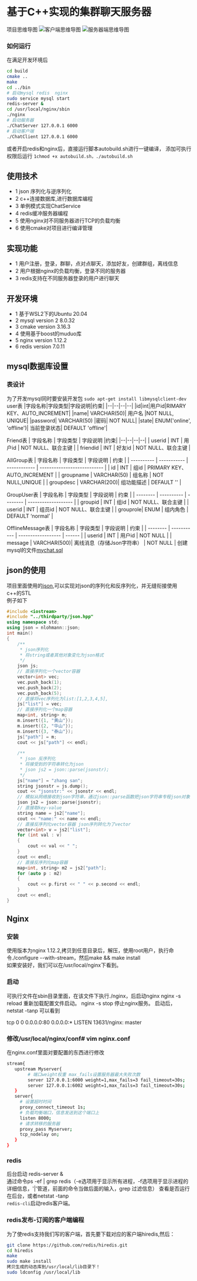 # 基于C++实现的集群聊天服务器
项目思维导图
![客户端思维导图](img/chatclient.png)
![服务器端思维导图](img/chatserver.png)
### 如何运行
在满足开发环境后

```sh
cd build
cmake ..
make
cd ../bin
# 启动mysql redis  nginx
sudo service mysql start
redis-server & 
cd /usr/local/nginx/sbin
./nginx
# 启动服务器
./ChatServer 127.0.0.1 6000
# 启动客户端
./ChatClient 127.0.0.1 6000

```
或者开启redis和nginx后，直接运行脚本autobuild.sh进行一键编译，
添加可执行权限后运行
`1chmod +x autobuild.sh，./autobuild.sh`
## 使用技术
+ 1 json 序列化与逆序列化
+ 2 c++连接数据库,进行数据库编程
+ 3 单例模式实现ChatService
+ 4 redis缓冲服务器编程
+ 5 使用nginx对不同服务器进行TCP的负载均衡
+ 6 使用cmake对项目进行编译管理
## 实现功能
+ 1 用户注册，登录，群聊，点对点聊天，添加好友，创建群组，离线信息
+ 2 用户根据nginx的负载均衡，登录不同的服务器
+ 3 redis支持在不同服务器登录的用户进行聊天
## 开发环境
+ 1 基于WSL2下的Ubuntu 20.04
+ 2 mysql version 2 8.0.32
+ 3 cmake version 3.16.3
+ 4 使用基于boost的muduo库
+ 5 nginx version 1.12.2
+ 6 redis version 7.0.11

## mysql数据库设置
### 表设计
为了开发mysql同时要安装开发包
`sudo apt-get install libmysqlclient-dev`
user表
|字段名称|字段类型|字段说明|约束|
|--|--|--|--|
|id|int|用户id|RIMARY KEY、AUTO_INCREMENT|
|name| VARCHAR(50)| 用户名 |NOT NULL, UNIQUE|
|password| VARCHAR(50) |密码| NOT NULL|
|state| ENUM('online', 'offline')| 当前登录状态| DEFAULT 'offline'|  

Friend表
| 字段名称 | 字段类型 | 字段说明 |约束|
|--|--|--|--|
| userid   | INT      | 用户id   | NOT NULL、联合主键 |
| friendid | INT      | 好友id   | NOT NULL、联合主键 |


AllGroup表
| 字段名称   | 字段类型    | 字段说明     | 约束                        |
| ---------- | ----------- | ------------ | --------------------------- |
| id         | INT         | 组id         | PRIMARY KEY、AUTO_INCREMENT |
| groupname  | VARCHAR(50) | 组名称       | NOT NULL,UNIQUE             |
| groupdesc  | VARCHAR(200)| 组功能描述 | DEFAULT ''                  |

GroupUser表
| 字段名称 | 字段类型   | 字段说明 | 约束                |
| -------- | ---------- | -------- | ------------------- |
| groupid  | INT        | 组id     | NOT NULL、联合主键 |
| userid   | INT        | 组员id   | NOT NULL、联合主键 |
| grouprole| ENUM      | 组内角色 | DEFAULT ‘normal’    |

OfflineMessage表
| 字段名称 | 字段类型    | 字段说明           | 约束   |
| -------- | ----------- | ------------------ | ------ |
| userid   | INT         | 用户id             | NOT NULL |
| message  | VARCHAR(500)| 离线消息（存储Json字符串） | NOT NULL |
创建mysql的文件[mychat.sql](mychat.sql)

## json的使用
项目里面使用的[json](https://github.com/nlohmann/json),可以实现对json的序列化和反序列化，并无缝衔接使用c++的STL  
例子如下
```cpp
#include <iostream>
#include "../thirdparty/json.hpp"
using namespace std;
using json = nlohmann::json;
int main()
{
    /**
     * json序列化
     * 将string或者其他对象变化为json格式
     */
    json js;
    // 直接序列化一个vector容器
    vector<int> vec;
    vec.push_back(1);
    vec.push_back(2);
    vec.push_back(5);
    // 直接将vec序列化为list:[1,2,3,4,5],
    js["list"] = vec;
    // 直接序列化一个map容器
    map<int, string> m;
    m.insert({1, "黄山"});
    m.insert({2, "华山"});
    m.insert({3, "泰山"});
    js["path"] = m;
    cout << js["path"] << endl;
    
    /**
     * json 反序列化
     * 将接受到的字符串转化为json
     * json js2 = json::parse(jsonstr);
     */
    js["name"] = "zhang san";
    string jsonstr = js.dump();
    cout << "jsonstr:" << jsonstr << endl;
    // 模拟从网络接收到json字符串，通过json::parse函数把json字符串专程json对象
    json js2 = json::parse(jsonstr);
    // 直接取key-value
    string name = js2["name"];
    cout << "name:" << name << endl;
    // 直接反序列化vector容器 json序列转化为了vector
    vector<int> v = js2["list"];
    for (int val : v)
    {
        cout << val << " ";
    }
    cout << endl;
    // 直接反序列化map容器
    map<int, string> m2 = js2["path"];
    for (auto p : m2)
    {
        cout << p.first << " " << p.second << endl;
    }
    cout << endl;
}
```

## Nginx
### 安装
使用版本为nginx 1.12.2,拷贝到任意目录后，解压，使用root用户，执行命令./configure --with-stream，然后make && make install    
如果安装好，我们可以在/usr/local/nginx下看到。
### 启动
可执行文件在sbin目录里面，在该文件下执行./nginx，后启动nginx
nginx -s reload 重新加载配置文件启动。
nginx -s stop 停止nginx服务。
启动后，netstat -tanp 可以看到

tcp  0  0 0.0.0.0:80    0.0.0.0:*   LISTEN   13631/nginx: master

### 修改/usr/local/nginx/conf# vim nginx.conf
在nginx.conf里面对要配置的东西进行修改
```sh
stream{
   upstream Myserver{
        # 端口weight权重 max_fails设置服务器最大失败次数 
        server 127.0.0.1:6000 weight=1,max_fails=3 fail_timeout=30s;
        server 127.0.0.1:6002 weight=1,max_fails=3 fail_timeout=30s;
   } 
   server{
     # 设置超时时间
     proxy_connect_timeout 1s;
     # 负载均衡端口，信息发送到这个端口上
     listen 8000; 
     # 请求转移的服务器
     proxy_pass Myserver;
     tcp_nodelay on;
   }
}

```
### redis
后台启动
redis-server &  
通过命令ps -ef | grep redis（-e选项用于显示所有进程，-f选项用于显示进程的详细信息，'|'管道，前面的命令当做后面的输入，grep 过滤信息） 查看是否运行在后台，或者netstat -tanp  
`redis-cli`启动redis客户端。
### redis发布-订阅的客户端编程
为了使redis支持我们写的客户端，首先要下载对应的客户端hiredis,然后：
```sh
git clone https://github.com/redis/hiredis.git
cd hiredis
make
sudo make install 
拷贝生成的动态库到/usr/local/lib目录下！
sudo ldconfig /usr/local/lib
```

